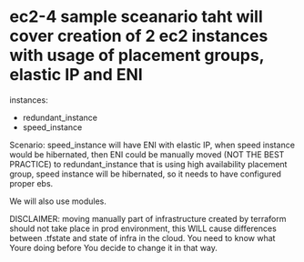 # ec2-4 sample sceanario taht will cover creation of 2 ec2 instances with usage of placement groups, elastic IP and ENI

instances: 
* redundant_instance
* speed_instance

Scenario:
speed_instance will have ENI with elastic IP, when speed instance would be hibernated, then ENI could be manually moved (NOT THE BEST PRACTICE) to redundant_instance that is using high availability placement group, speed instance will be hibernated, so it needs to have configured proper ebs. 

We will also use modules. 

DISCLAIMER: 
moving manually part of infrastructure created by terraform should not take place in prod environment, this WILL cause differences between .tfstate and state of infra in the cloud. 
You need to know what Youre doing before You decide to change it in that way.